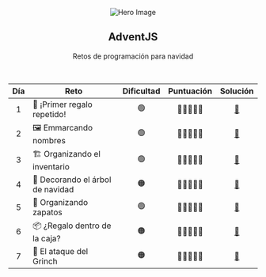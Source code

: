 <div align = "center">
  
![Hero Image](./assets/hero.avif)

## AdventJS 
Retos de programación para navidad

<br/>

<table align = "center">
    <thead>
        <tr>
            <th>Día</th>
            <th>Reto</th>
            <th>Dificultad</th>
            <th>Puntuación</th>
            <th>Solución</th>
        </tr>
    </thead>
    <tbody>
        <tr>
            <td align = "center">1</td>
            <td>🎁 ¡Primer regalo repetido!</td>
            <td align = "center">🟢</td>
            <td align = "center">🌟🌟🌟🌟🌟</td>
            <td align = "center"><a href = "./reto1.md">📝</a></td>
        </tr>
        <tr>
            <td align = "center">2</td>
            <td>🖼️ Emmarcando nombres</td>
            <td align = "center">🟢</td>
            <td align = "center">🌟🌟🌟🌟🌟</td>
            <td align = "center"><a href = "./reto2.md">📝</a></td>
        </tr>
        <tr>
            <td align = "center">3</td>
            <td>🏗 Organizando el inventario</td>
            <td align = "center">🟢</td>
            <td align = "center">🌟🌟🌟🌟🌟</td>
            <td align = "center"><a href = "./reto3.md">📝</a></td>
        </tr>
        <tr>
            <td align = "center">4</td>
            <td>🎄 Decorando el árbol de navidad</td>
            <td align = "center">🟠</td>
            <td align = "center">🌟🌟🌟🌟🌟</td>
            <td align = "center"><a href = "./reto4.md">📝</a></td>
        </tr>
        <tr>
            <td align = "center">5</td>
            <td>👟 Organizando zapatos</td>
            <td align = "center">🟢</td>
            <td align = "center">🌟🌟🌟🌟🌟</td>
            <td align = "center"><a href = "./reto5.md">📝</a></td>
        </tr>
        <tr>
            <td align = "center">6</td>
            <td>📦 ¿Regalo dentro de la caja?</td>
            <td align = "center">🟠</td>
            <td align = "center">🌟🌟🌟🌟🌟</td>
            <td align = "center"><a href = "./reto6.md">📝</a></td>
        </tr>
        <tr>
            <td align = "center">7</td>
            <td>👹 El ataque del Grinch</td>
            <td align = "center">🟠</td>
            <td align = "center">🌟🌟🌟🌟🌟</td>
            <td align = "center"><a href = "./reto7.md">📝</a></td>
        </tr>
    </tbody>
</table>
</div>